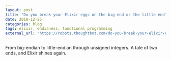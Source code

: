 ```yaml
---
layout: post
title: "Do you break your Elixir eggs on the big end or the little end?"
date: 2018-12-25
categories: blog
tags: elixir, endianess, functional programming
external_url: "https://robots.thoughtbot.com/do-you-break-your-elixir-eggs-on-the-big-end-or-the-little-end"
---
```


From big-endian to little-endian through unsigned integers. A tale of two ends,
and Elixir shines again.
